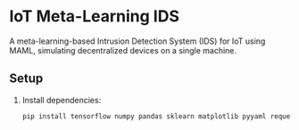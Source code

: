 # IoT Meta-Learning IDS

A meta-learning-based Intrusion Detection System (IDS) for IoT using MAML, simulating decentralized devices on a single machine.

## Setup
1. Install dependencies:
   ```bash
   pip install tensorflow numpy pandas sklearn matplotlib pyyaml requests higher